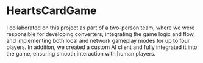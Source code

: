 # HeartsCardGame

I collaborated on this project as part of a two-person team, where we were responsible for developing converters, integrating the game logic and flow, 
and implementing both local and network gameplay modes for up to four players. 
In addition, we created a custom AI client and fully integrated it into the game, ensuring smooth interaction with human players.

